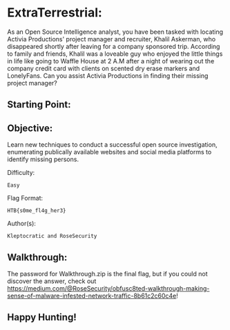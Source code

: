 # ExtraTerrestrial:

As an Open Source Intelligence analyst, you have been tasked with locating Activia Productions' project manager and recruiter, Khalil Askerman, who disappeared shortly after leaving for a company sponsored trip. According to family and friends, Khalil was a loveable guy who enjoyed the little things in life like going to Waffle House at 2 A.M after a night of wearing out the company credit card with clients on scented dry erase markers and LonelyFans. Can you assist Activia Productions in finding their missing project manager?

## Starting Point:



## Objective:

Learn new techniques to conduct a successful open source investigation, enumerating publically available websites and social media platforms to identify missing persons.

Difficulty: 

```
Easy
```

Flag Format:

```
HTB{s0me_fl4g_her3}
```

Author(s): 

```
Kleptocratic and RoseSecurity
```
## Walkthrough:

The password for Walkthrough.zip is the final flag, but if you could not discover the answer, check out https://medium.com/@RoseSecurity/obfusc8ted-walkthrough-making-sense-of-malware-infested-network-traffic-8b61c2c60c4e!

## Happy Hunting!

